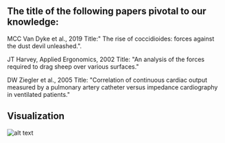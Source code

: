 ## The title of the following papers pivotal to our knowledge:

MCC Van Dyke et al., 2019 Title:" The rise of coccidioides: forces against the dust devil unleashed.".

JT Harvey, Applied Ergonomics, 2002 Title: "An analysis of the forces required to drag sheep over various surfaces."

DW Ziegler et al., 2005 Title: "Correlation of continuous cardiac output measured by a pulmonary artery catheter versus impedance cardiography in ventilated patients."

## Visualization

![alt text](https://github.com/RinaPiggy/CS_Assignment/blob/master/Figure_1.png)
